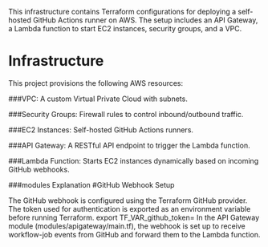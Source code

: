 This infrastructure contains Terraform configurations for deploying a self-hosted GitHub Actions runner  on AWS. The setup includes an API Gateway, a Lambda function to start EC2 instances, security groups, and a VPC.

# Infrastructure

This project provisions the following AWS resources:

###VPC: 
A custom Virtual Private Cloud with subnets.

###Security Groups: 
Firewall rules to control inbound/outbound traffic.

###EC2 Instances: 
Self-hosted GitHub Actions runners.

###API Gateway: 
A RESTful API endpoint to trigger the Lambda function.

###Lambda Function: 
Starts EC2 instances dynamically based on incoming GitHub webhooks.

###modules Explanation
#GitHub Webhook Setup

The GitHub webhook is configured using the Terraform GitHub provider. The token used for authentication is exported as an environment variable before running Terraform.
export TF_VAR_github_token=<tokenid>
In the API Gateway module (modules/apigateway/main.tf), the webhook is set up to receive workflow-job events from GitHub and forward them to the Lambda function.
